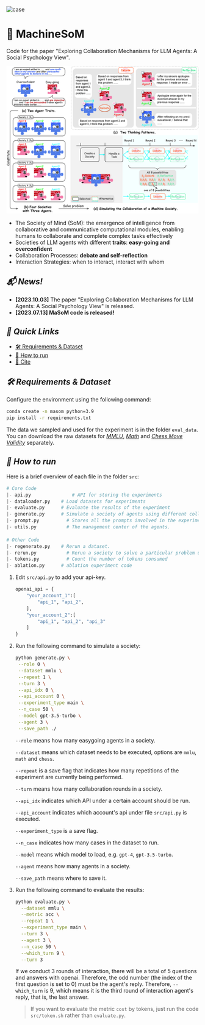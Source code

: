 
![case](figs/gif.gif)


# 🧩 MachineSoM

Code for the paper "Exploring Collaboration Mechanisms for LLM Agents: A Social Psychology View".

![settings](figs/setting.jpg)


- The Society of Mind (SoM): the emergence of intelligence from collaborative and communicative computational modules, enabling humans to collaborate and complete complex tasks effectively
- Societies of LLM agents with different **traits**: **easy-going and overconfident**
- Collaboration Processes: **debate and self-reflection**
- Interaction Strategies: when to interact, interact with whom

## *📬 News!*

- **[2023.10.03]** The paper "Exploring Collaboration Mechanisms for LLM Agents: A Social Psychology View" is released.
- **[2023.07.13] MaSoM code is released!**

## *🎉 Quick Links*

- [🛠️ Requirements & Dataset](https://github.com/zjunlp/MachineSoM/tree/main#%EF%B8%8F-requirements--dataset)
- [🚴 How to run](https://github.com/zjunlp/MachineSoM/tree/main#-how-to-run)
- [👋 Cite](https://github.com/zjunlp/MachineSoM/tree/main#-cite)



## *🛠️ Requirements & Dataset*

Configure the environment using the following command:

```bash
conda create -n masom python=3.9
pip install -r requirements.txt
```

The data we sampled and used for the experiment is in the folder `eval_data`. You can download the raw datasets for *[MMLU](https://huggingface.co/datasets/cais/mmlu)*, *[Math](https://github.com/google/BIG-bench/blob/761845c22056c885429efd2cfcec345ae00c1de7/bigbench/benchmark_tasks/chess_state_tracking/synthetic_short/task.json)* and *[Chess Move Validity](https://github.com/hendrycks/math)* separately. 



## *🚴 How to run*

Here is a brief overview of each file in the folder `src`:

```python
# Core Code
|- api.py			    # API for storing the experiments
|- dataloader.py	# Load datasets for experiments
|- evaluate.py		# Evaluate the results of the experiment
|- generate.py		# Simulate a society of agents using different collaborative strategies to solve problems
|- prompt.py		  # Stores all the prompts involved in the experiment.
|- utils.py			  # The management center of the agents.

# Other Code
|- regenerate.py	# Rerun a dataset.
|- rerun.py			  # Rerun a society to solve a particular problem using a particular interaction. This is because the maximum length may be exceeded
|- tokens.py		  # Count the number of tokens consumed
|- ablation.py		# ablation experiment code
```

1. Edit `src/api.py` to add your api-key.

   ```python
   openai_api = {
       "your_account_1":[
           "api_1", "api_2", 
       ],
       "your_account_2":[
           "api_1", "api_2", "api_3"
       ]
   }
   ```

2. Run the following command to simulate a society:

   ```bash
   python generate.py \
   	--role 0 \
   	--dataset mmlu \
   	--repeat 1 \
   	--turn 3 \
   	--api_idx 0 \
   	--api_account 0 \
   	--experiment_type main \
   	--n_case 50 \
   	--model gpt-3.5-turbo \
   	--agent 3 \
   	--save_path ./
   ```

   `--role` means how many easygoing agents in a society.

   `--dataset` means which dataset needs to be executed, options are `mmlu`, `math` and `chess`.

   `--repeat` is a save flag that indicates how many repetitions of the experiment are currently being performed.

   `--turn` means how many collaboration rounds in a society.

   `--api_idx` indicates which API under a certain account should be run.

   `--api_account` indicates which account's api under file `src/api.py` is executed.

   `--experiment_type`  is a save flag.

   `--n_case` indicates how many cases in the dataset to run.

   `--model` means which model to load, e.g. `gpt-4`, `gpt-3.5-turbo`.

   `--agent` means how many agents in a society.

   `--save_path` means where to save it.

3. Run the following command to evaluate the results:

   ```bash
   python evaluate.py \
     --dataset mmlu \
     --metric acc \
     --repeat 1 \
     --experiment_type main \
     --turn 3 \
     --agent 3 \
     --n_case 50 \
     --which_turn 9 \
     --turn 3
   ```

   If we conduct 3 rounds of interaction, there will be a total of 5 questions and answers with openai. Therefore, the odd number (the index of the first question is set to 0) must be the agent's reply. Therefore, `--which_turn` is 9, which means it is the third round of interaction agent's reply, that is, the last answer.
   > If you want to evaluate the metric `cost` by tokens, just run the code `src/token.sh` rather than `evaluate.py`.



